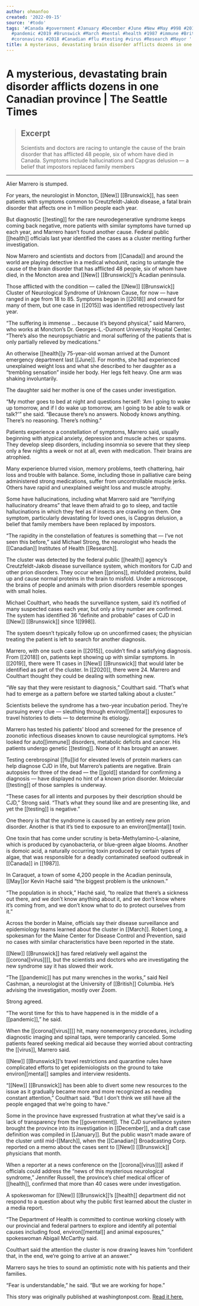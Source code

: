 ```yaml
---
author: ohmanfoo
created: '2022-09-15'
source: '#todo'
tags: '#Canada #government #January #December #June #New #May #998 #2015 #2020 #gold
  #pandemic #2019 #Brunswick #March #mental #health #1987 #immune #British #prions
  #coronavirus #2018 #Canadian #flu #testing #virus #Research #Mayor '
title: A mysterious, devastating brain disorder afflicts dozens in one canadian province
---
```


# A mysterious, devastating brain disorder afflicts dozens in one Canadian province | The Seattle Times

> ## Excerpt
> Scientists and doctors are racing to untangle the cause of the brain disorder that has afflicted 48 people, six of whom have died in Canada. Symptoms include hallucinations and Capgras delusion — a belief that impostors replaced family members

---
Alier Marrero is stumped.

For years, the neurologist in Moncton, [[New]] [[Brunswick]], has seen patients with symptoms common to Creutzfeldt-Jakob disease, a fatal brain disorder that affects one in 1 million people each year.

But diagnostic [[testing]] for the rare neurodegenerative syndrome keeps coming back negative, more patients with similar symptoms have turned up each year, and Marrero hasn’t found another cause. Federal public [[health]] officials last year identified the cases as a cluster meriting further investigation.

Now Marrero and scientists and doctors from [[Canada]] and around the world are playing detective in a medical whodunit, racing to untangle the cause of the brain disorder that has afflicted 48 people, six of whom have died, in the Moncton area and [[New]] [[Brunswick]]’s Acadian peninsula.

Those afflicted with the condition — called the [[New]] [[Brunswick]] Cluster of Neurological Syndrome of Unknown Cause, for now — have ranged in age from 18 to 85. Symptoms began in [[2018]] and onward for many of them, but one case in [[2015]] was identified retrospectively last year.

“The suffering is immense … because it’s beyond physical,” said Marrero, who works at Moncton’s Dr. Georges-L.-Dumont University Hospital Center. “There’s also the neuropsychiatric and moral suffering of the patients that is only partially relieved by medications.”

An otherwise [[health]]y 75-year-old woman arrived at the Dumont emergency department last [[June]]. For months, she had experienced unexplained weight loss and what she described to her daughter as a “trembling sensation” inside her body. Her legs felt heavy. One arm was shaking involuntarily.

The daughter said her mother is one of the cases under investigation.

“My mother goes to bed at night and questions herself: ‘Am I going to wake up tomorrow, and if I do wake up tomorrow, am I going to be able to walk or talk?'” she said. “Because there’s no answers. Nobody knows anything. There’s no reasoning. There’s nothing.”

Patients experience a constellation of symptoms, Marrero said, usually beginning with atypical anxiety, depression and muscle aches or spasms. They develop sleep disorders, including insomnia so severe that they sleep only a few nights a week or not at all, even with medication. Their brains are atrophied.

Many experience blurred vision, memory problems, teeth chattering, hair loss and trouble with balance. Some, including those in palliative care being administered strong medications, suffer from uncontrollable muscle jerks. Others have rapid and unexplained weight loss and muscle atrophy.

Some have hallucinations, including what Marrero said are “terrifying hallucinatory dreams” that leave them afraid to go to sleep, and tactile hallucinations in which they feel as if insects are crawling on them. One symptom, particularly devastating for loved ones, is Capgras delusion, a belief that family members have been replaced by impostors.

“The rapidity in the constellation of features is something that — I’ve not seen this before,” said Michael Strong, the neurologist who heads the [[Canadian]] Institutes of Health [[Research]].

The cluster was detected by the federal public [[health]] agency’s Creutzfeldt-Jakob disease surveillance system, which monitors for CJD and other prion disorders. They occur when [[prions]], misfolded proteins, build up and cause normal proteins in the brain to misfold. Under a microscope, the brains of people and animals with prion disorders resemble sponges with small holes.

Michael Coulthart, who heads the surveillance system, said it’s notified of many suspected cases each year, but only a tiny number are confirmed. The system has identified 36 “definite and probable” cases of CJD in [[New]] [[Brunswick]] since 1[[998]].

The system doesn’t typically follow up on unconfirmed cases; the physician treating the patient is left to search for another diagnosis.

Marrero, with one such case in [[2015]], couldn’t find a satisfying diagnosis. From [[2018]] on, patients kept showing up with similar symptoms. In [[2019]], there were 11 cases in [[New]] [[Brunswick]] that would later be identified as part of the cluster. In [[2020]], there were 24. Marrero and Coulthart thought they could be dealing with something new.

“We say that they were resistant to diagnosis,” Coulthart said. “That’s what had to emerge as a pattern before we started talking about a cluster.”

Scientists believe the syndrome has a two-year incubation period. They’re pursuing every clue — sleuthing through environ[[mental]] exposures to travel histories to diets — to determine its etiology.

Marrero has tested his patients’ blood and screened for the presence of zoonotic infectious diseases known to cause neurological symptoms. He’s looked for auto[[immune]] disorders, metabolic deficits and cancer. His patients undergo genetic [[testing]]. None of it has brought an answer.

Testing cerebrospinal [[flu]]id for elevated levels of protein markers can help diagnose CJD in life, but Marrero’s patients are negative. Brain autopsies for three of the dead — the [[gold]] standard for confirming a diagnosis — have displayed no hint of a known prion disorder. Molecular [[testing]] of those samples is underway.

“These cases for all intents and purposes by their description should be CJD,” Strong said. “That’s what they sound like and are presenting like, and yet the [[testing]] is negative.”

One theory is that the syndrome is caused by an entirely new prion disorder. Another is that it’s tied to exposure to an environ[[mental]] toxin.

One toxin that has come under scrutiny is beta-Methylamino-L-alanine, which is produced by cyanobacteria, or blue-green algae blooms. Another is domoic acid, a naturally occurring toxin produced by certain types of algae, that was responsible for a deadly contaminated seafood outbreak in [[Canada]] in [[1987]].

In Caraquet, a town of some 4,200 people in the Acadian peninsula, [[May]]or Kevin Haché said “the biggest problem is the unknown.”

“The population is in shock,” Haché said, “to realize that there’s a sickness out there, and we don’t know anything about it, and we don’t know where it’s coming from, and we don’t know what to do to protect ourselves from it.”

Across the border in Maine, officials say their disease surveillance and epidemiology teams learned about the cluster in [[March]]. Robert Long, a spokesman for the Maine Center for Disease Control and Prevention, said no cases with similar characteristics have been reported in the state.

[[New]] [[Brunswick]] has fared relatively well against the [[corona[[virus]]]], but the scientists and doctors who are investigating the new syndrome say it has slowed their work.

“The [[pandemic]] has put many wrenches in the works,” said Neil Cashman, a neurologist at the University of [[British]] Columbia. He’s advising the investigation, mostly over Zoom.

Strong agreed.

“The worst time for this to have happened is in the middle of a [[pandemic]],” he said.

When the [[corona[[virus]]]] hit, many nonemergency procedures, including diagnostic imaging and spinal taps, were temporarily canceled. Some patients feared seeking medical aid because they worried about contracting the [[virus]], Marrero said.

[[New]] [[Brunswick]]’s travel restrictions and quarantine rules have complicated efforts to get epidemiologists on the ground to take environ[[mental]] samples and interview residents.

“[[New]] [[Brunswick]] has been able to divert some new resources to the issue as it gradually became more and more recognized as needing constant attention,” Coulthart said. “But I don’t think we still have all the people engaged that we’re going to have.”

Some in the province have expressed frustration at what they’ve said is a lack of transparency from the [[government]]. The CJD surveillance system brought the province into its investigation in [[December]], and a draft case definition was compiled in [[January]]. But the public wasn’t made aware of the cluster until mid-[[March]], when the [[Canadian]] Broadcasting Corp. reported on a memo about the cases sent to [[New]] [[Brunswick]] physicians that month.

When a reporter at a news conference on the [[corona[[virus]]]] asked if officials could address the “news of this mysterious neurological syndrome,” Jennifer Russell, the province’s chief medical officer of [[health]], confirmed that more than 40 cases were under investigation.

A spokeswoman for [[New]] [[Brunswick]]’s [[health]] department did not respond to a question about why the public first learned about the cluster in a media report.

“The Department of Health is committed to continue working closely with our provincial and federal partners to explore and identify all potential causes including food, environ[[mental]] and animal exposures,” spokeswoman Abigail McCarthy said.

Coulthart said the attention the cluster is now drawing leaves him “confident that, in the end, we’re going to arrive at an answer.”

Marrero says he tries to sound an optimistic note with his patients and their families.

“Fear is understandable,” he said. “But we are working for hope.”

This story was originally published at washingtonpost.com. [Read it here.](https://www.washingtonpost.com/world/2021/05/12/canada-new-brunswick-brain-disease/)